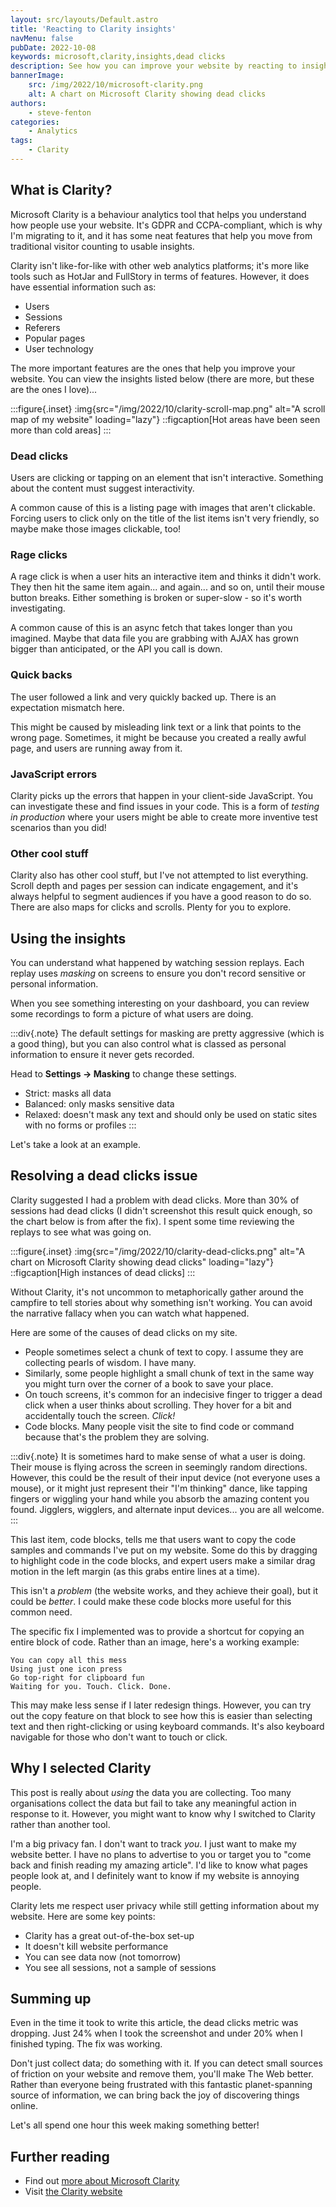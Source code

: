 ```yaml
---
layout: src/layouts/Default.astro
title: 'Reacting to Clarity insights'
navMenu: false
pubDate: 2022-10-08
keywords: microsoft,clarity,insights,dead clicks
description: See how you can improve your website by reacting to insights from Microsoft Clarity.
bannerImage:
    src: /img/2022/10/microsoft-clarity.png
    alt: A chart on Microsoft Clarity showing dead clicks
authors:
    - steve-fenton
categories:
    - Analytics
tags:
    - Clarity
---
```


## What is Clarity?

Microsoft Clarity is a behaviour analytics tool that helps you understand how people use your website. It's GDPR and CCPA-compliant, which is why I'm migrating to it, and it has some neat features that help you move from traditional visitor counting to usable insights.

Clarity isn't like-for-like with other web analytics platforms; it's more like tools such as HotJar and FullStory in terms of features. However, it does have essential information such as:

- Users
- Sessions
- Referers
- Popular pages
- User technology

The more important features are the ones that help you improve your website. You can view the insights listed below (there are more, but these are the ones I love)...

:::figure{.inset}
:img{src="/img/2022/10/clarity-scroll-map.png" alt="A scroll map of my website" loading="lazy"}
::figcaption[Hot areas have been seen more than cold areas]
:::

### Dead clicks

Users are clicking or tapping on an element that isn't interactive. Something about the content must suggest interactivity.

A common cause of this is a listing page with images that aren't clickable. Forcing users to click only on the title of the list items isn't very friendly, so maybe make those images clickable, too!

### Rage clicks

A rage click is when a user hits an interactive item and thinks it didn't work. They then hit the same item again... and again... and so on, until their mouse button breaks. Either something is broken or super-slow - so it's worth investigating.

A common cause of this is an async fetch that takes longer than you imagined. Maybe that data file you are grabbing with AJAX has grown bigger than anticipated, or the API you call is down.

### Quick backs

The user followed a link and very quickly backed up. There is an expectation mismatch here.

This might be caused by misleading link text or a link that points to the wrong page. Sometimes, it might be because you created a really awful page, and users are running away from it.

### JavaScript errors

Clarity picks up the errors that happen in your client-side JavaScript. You can investigate these and find issues in your code. This is a form of *testing in production* where your users might be able to create more inventive test scenarios than you did!

### Other cool stuff

Clarity also has other cool stuff, but I've not attempted to list everything. Scroll depth and pages per session can indicate engagement, and it's always helpful to segment audiences if you have a good reason to do so. There are also maps for clicks and scrolls. Plenty for you to explore.

## Using the insights

You can understand what happened by watching session replays. Each replay uses *masking* on screens to ensure you don't record sensitive or personal information.

When you see something interesting on your dashboard, you can review some recordings to form a picture of what users are doing.

:::div{.note}
The default settings for masking are pretty aggressive (which is a good thing), but you can also control what is classed as personal information to ensure it never gets recorded.

Head to **Settings -> Masking** to change these settings.

- Strict: masks all data
- Balanced: only masks sensitive data
- Relaxed: doesn't mask any text and should only be used on static sites with no forms or profiles
:::

Let's take a look at an example.

## Resolving a dead clicks issue

Clarity suggested I had a problem with dead clicks. More than 30% of sessions had dead clicks (I didn't screenshot this result quick enough, so the chart below is from after the fix). I spent some time reviewing the replays to see what was going on.

:::figure{.inset}
:img{src="/img/2022/10/clarity-dead-clicks.png" alt="A chart on Microsoft Clarity showing dead clicks" loading="lazy"}
::figcaption[High instances of dead clicks]
:::

Without Clarity, it's not uncommon to metaphorically gather around the campfire to tell stories about why something isn't working. You can avoid the narrative fallacy when you can watch what happened.

Here are some of the causes of dead clicks on my site.

- People sometimes select a chunk of text to copy. I assume they are collecting pearls of wisdom. I have many.
- Similarly, some people highlight a small chunk of text in the same way you might turn over the corner of a book to save your place.
- On touch screens, it's common for an indecisive finger to trigger a dead click when a user thinks about scrolling. They hover for a bit and accidentally touch the screen. *Click!*
- Code blocks. Many people visit the site to find code or command because that's the problem they are solving.

:::div{.note}
It is sometimes hard to make sense of what a user is doing. Their mouse is flying across the screen in seemingly random directions. However, this could be the result of their input device (not everyone uses a mouse), or it might just represent their "I'm thinking" dance, like tapping fingers or wiggling your hand while you absorb the amazing content you found. Jigglers, wigglers, and alternate input devices... you are all welcome.
:::

This last item, code blocks, tells me that users want to copy the code samples and commands I've put on my website. Some do this by dragging to highlight code in the code blocks, and expert users make a similar drag motion in the left margin (as this grabs entire lines at a time).

This isn't a *problem* (the website works, and they achieve their goal), but it could be *better*. I could make these code blocks more useful for this common need.

The specific fix I implemented was to provide a shortcut for copying an entire block of code. Rather than an image, here's a working example:

```
You can copy all this mess
Using just one icon press
Go top-right for clipboard fun
Waiting for you. Touch. Click. Done.
```

This may make less sense if I later redesign things. However, you can try out the copy feature on that block to see how this is easier than selecting text and then right-clicking or using keyboard commands. It's also keyboard navigable for those who don't want to touch or click.

## Why I selected Clarity

This post is really about *using* the data you are collecting. Too many organisations collect the data but fail to take any meaningful action in response to it. However, you might want to know why I switched to Clarity rather than another tool.

I'm a big privacy fan. I don't want to track _you_. I just want to make my website better. I have no plans to advertise to you or target you to "come back and finish reading my amazing article". I'd like to know what pages people look at, and I definitely want to know if my website is annoying people.

Clarity lets me respect user privacy while still getting information about my website.
Here are some key points:

- Clarity has a great out-of-the-box set-up
- It doesn't kill website performance
- You can see data now (not tomorrow)
- You see all sessions, not a sample of sessions

## Summing up

Even in the time it took to write this article, the dead clicks metric was dropping. Just 24% when I took the screenshot and under 20% when I finished typing. The fix was working.

Don't just collect data; do something with it. If you can detect small sources of friction on your website and remove them, you'll make The Web better. Rather than everyone being frustrated with this fantastic planet-spanning source of information, we can bring back the joy of discovering things online.

Let's all spend one hour this week making something better!

## Further reading

- Find out [more about Microsoft Clarity](https://learn.microsoft.com/en-us/clarity/?WT.mc_id=DT-MVP-5002938)
- Visit [the Clarity website](https://clarity.microsoft.com/)